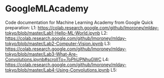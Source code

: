 # GoogleMLAcademy

Code documentation for Machine Learning Academy from Google 
Quick preparation:
L1: https://colab.research.google.com/github/lmoroney/mlday-tokyo/blob/master/Lab1-Hello-ML-World.ipynb 
L2: https://colab.research.google.com/github/lmoroney/mlday-tokyo/blob/master/Lab2-Computer-Vision.ipynb
L3: https://colab.research.google.com/github/lmoroney/mlday-tokyo/blob/master/Lab3-What-Are-Convolutions.ipynb#scrollTo=7oPhUPNhuGWC
L4: https://colab.research.google.com/github/lmoroney/mlday-tokyo/blob/master/Lab4-Using-Convolutions.ipynb
L5: 
